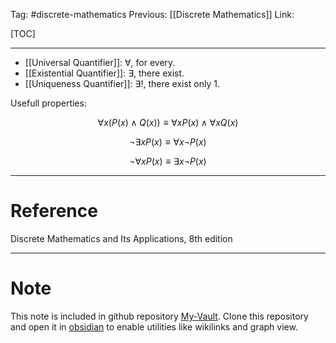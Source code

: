 Tag: #discrete-mathematics 
Previous: [[Discrete Mathematics]]
Link: 

[TOC]

---

- [[Universal Quantifier]]: $\forall$, for every.
- [[Existential Quantifier]]: $\exists$, there exist.
- [[Uniqueness Quantifier]]: $\exists !$, there exist only 1.

Usefull properties:

$$\forall x (P(x) \wedge Q(x)) \equiv \forall xP(x) \wedge \forall x Q(x)$$

$$\neg \exists x P(x) \equiv \forall x\neg P(x)$$

$$\neg \forall x P(x) \equiv \exists x \neg P(x)$$

---

# Reference

Discrete Mathematics and Its Applications, 8th edition

---

# Note

This note is included in github repository [My-Vault](https://github.com/LittleD3092/My-Vault.git). Clone this repository and open it in [obsidian](https://obsidian.md/) to enable utilities like wikilinks and graph view.